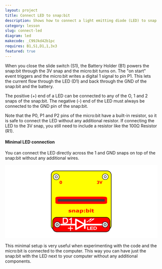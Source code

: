 ```yaml
---
layout: project
title: Connect LED to snap:bit
description: Shows how to connect a light emitting diode (LED) to snap:bit and control it using the micro:bit.
category: lesson
slug: connect-led
diagram: led
makecode: _C99Jkd42b1pc
requires: B1,S1,D1,1,3x3
featured: true
---
```


When you close the slide switch (S1), the Battery Holder (B1) powers the snap:bit through the 3V snap and the micro:bit turns on. The "on start" event triggers and the micro:bit writes a digital 1 signal to pin P1. This lets the current flow through the LED (D1) and back through the GND of the snap:bit and the battery.

The positive (+) end of a LED can be connected to any of the O, 1 and 2 snaps of the snap:bit. The negative (-) end of the LED must always be connected to the GND pin of the snap:bit.

Note that the P0, P1 and P2 pins of the micro:bit have a built-in resistor, so it is safe to connect the LED without any additional resistor. If connecting the LED to the 3V snap, you still need to include a resistor like the 100Ω Resistor (R1).

#### Minimal LED connection

You can connect the LED directly across the 1 and GND snaps on top of the snap:bit without any additional wires.

![minimal LED connection](../assets/diagrams/led-minimal.svg)

This minimal setup is very useful when experimenting with the code and the micro:bit is connected to the computer. This way you can have just the snap:bit with the LED next to your computer without any additional components.